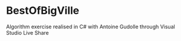 # BestOfBigVille
Algorithm exercise realised in C# with Antoine Gudolle through Visual Studio Live Share
